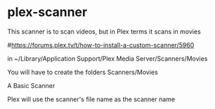 # plex-scanner

This scanner is to scan videos, but in Plex terms it scans in movies

#https://forums.plex.tv/t/how-to-install-a-custom-scanner/5960

in ~/Library/Application Support/Plex Media Server/Scanners/Movies

You will have to create the folders Scanners/Movies

A Basic Scanner

Plex will use the scanner's file name as the scanner name
